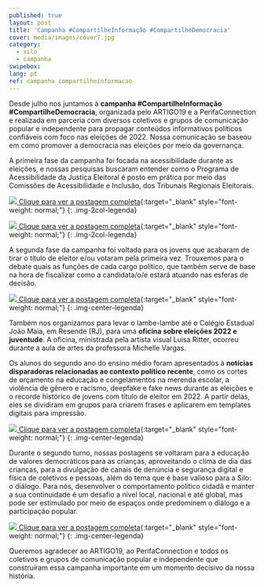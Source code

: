 ```yaml
---
published: true
layout: post
title: 'Campanha #CompartilheInformação #CompartilheDemocracia'
cover: media/images/cover7.jpg
category:
  - silo
  - campanha
swipebox:
lang: pt
ref: campanha_compartilheinformacao
---
```

 
Desde julho nos juntamos à **campanha #CompartilheInformação  #CompartilheDemocracia**, organizada pelo ARTIGO19 e a PerifaConnection e realizada em parceria com diversos coletivos e grupos de comunicação popular e independente para propagar conteúdos informativos políticos confiáveis com foco nas eleições de 2022. Nossa comunicação se baseou em como promover a democracia nas eleições por meio da governança. 

A primeira fase da campanha foi focada na acessibilidade durante as eleições, e nossas pesquisas buscaram entender como o Programa de Acessibilidade da Justiça Eleitoral é posto em prática por meio das Comissões de Acessibilidade e Inclusão, dos Tribunais Regionais Eleitorais.


[![]({{site.baseurl}}/media/images/campanha_compartilheinformacao1.jpg)
Clique para ver a postagem completa](https://www.instagram.com/p/CgxoSctMdpg/){:target="_blank" style="font-weight: normal;"}
{: .img-2col-legenda}

[![]({{site.baseurl}}/media/images/campanha_compartilheinformacao2.jpg)
Clique para ver a postagem completa](https://www.instagram.com/p/ChA4dTHMGeC/){:target="_blank" style="font-weight: normal;"}
{: .img-2col-legenda}

A segunda fase da campanha foi voltada para os jovens que acabaram de tirar o título de eleitor e/ou votaram pela primeira vez. Trouxemos para o debate quais as funções de cada cargo político, que também serve de base na hora de fiscalizar como a candidata/o/e estará atuando nas esferas de decisão.

[![]({{site.baseurl}}/media/images/campanha_compartilheinformacao3.jpg)
Clique para ver a postagem completa](https://www.instagram.com/p/Ch8Y1nTLilI/){:target="_blank" style="font-weight: normal;"}
{: .img-center-legenda}

Também nos organizamos para levar o lambe-lambe até o Colégio Estadual João Maia, em Resende (RJ), para uma **oficina sobre eleições 2022 e juventude**. A oficina, ministrada pela artista visual Luisa Ritter, ocorreu durante a aula de artes da professora Michelle Vargas.

 
Os alunos do segundo ano do ensino médio foram apresentados à **notícias disparadoras relacionadas ao contexto político recente**, como os cortes de orçamento na educação e congelamentos na merenda escolar, a violência de gênero e racismo, deepfake e fake news durante as eleições e o recorde histórico de jovens com título de eleitor em 2022. A partir delas, eles se dividiram em grupos para criarem frases e aplicarem em templates digitais para impressão.

[![]({{site.baseurl}}/media/images/campanha_compartilheinformacao4.jpg)
Clique para ver a postagem completa](https://www.instagram.com/p/Ci0wHwsPDFC/){:target="_blank" style="font-weight: normal;"}
{: .img-center-legenda}

Durante o segundo turno, nossas postagens se voltaram para a educação de valores democráticos para as crianças, aproveitando o clima de dia das crianças, para a divulgação de canais de denúncia e segurança digital e física de coletivos e pessoas, além do tema que é base valioso para a Silo: o diálogo. Para nós, desenvolver o comportamento político cidadã e manter a sua continuidade é um desafio a nível local, nacional e até global, mas pode ser estimulado por meio de espaços onde predominem o diálogo e a participação popular.

[![]({{site.baseurl}}/media/images/campanha_compartilheinformacao5.jpg)
Clique para ver a postagem completa](https://www.facebook.com/silo.arte.latitude.rural/posts/pfbid0mPLj47UWn5xCWRtRnVvjep9MR4sbRnrH95psqyfqKgWKyz6k4XKUAiQPb4dsHXVHl){:target="_blank" style="font-weight: normal;"}
{: .img-center-legenda}

Queremos agradecer ao ARTIGO19, ao PerifaConnection e todos os coletivos e grupos de comunicação popular e independente que construíram essa campanha importante em um momento decisivo da nossa história. 